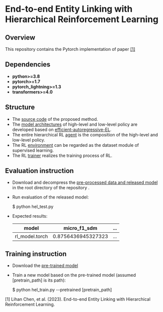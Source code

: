 # End-to-end Entity Linking with Hierarchical Reinforcement Learning

## Overview

This repository contains the Pytorch implementation of paper [[1]](#citation)

## Dependencies

* **python>=3.8**
* **pytorch>=1.7**
* **pytorch_lightning>=1.3**
* **transformers>=4.0**

## Structure
* The [source code](src) of the proposed method. 
* The [model architectures](src/model) of high-level and low-level policy are developed based on [efficient-autoregressive-EL](https://github.com/nicola-decao/efficient-autoregressive-EL/). 
* The entire hierarchical RL [agent](src/hierarchical_el.py) is the composition of the high-level and low-level policy.
* The RL [environment](src/environment.py) can be regarded as the dataset module of supervised learning.
* The RL [trainer](src/rl.py) realizes the training process of RL.

## Evaluation instruction
* Download and decompress the [pre-processed data and released model](https://drive.google.com/file/d/13sMC6IaCFpZKdmr-0KhQu-QmAHR77Dhb/view?usp=sharing) in the root directory of the repository .
* Run evaluation of the released model:

  $ python hel_test.py
* Expected results:

	| model          | micro_f1_sdm       | ... |
	|----------------|--------------------|-----|
	| rl_model.torch | 0.8756436945327323 | ... |

## Training instruction
* Download the [pre-trained model](https://drive.google.com/)
* Train a new model based on the pre-trained model (assumed [pretrain_path] is its path): 

  $ python hel_train.py --pretrained [pretrain_path]

[1] Lihan Chen, et al. (2023).
End-to-end Entity Linking with Hierarchical Reinforcement Learning.
